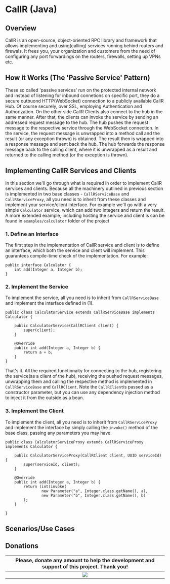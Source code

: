 # CallR (Java)
## Overview
CallR is an open-source, object-oriented RPC library and framework that allows implementing and using(calling) services running behind routers and firewals.
It frees you, your organization and customers from the need of configuring any port forwardings on the routers, firewalls, setting up VPNs etc.
## How it Works (The 'Passive Service' Pattern)
These so called 'passive services' run on the protected internal network and instead of listening for inbound connetions on specific port, they do a secure outbuond HTTP(WebSocket) connection to a publicly available CallR Hub.
Of course securely, over SSL, employing Authentication and Authorization. On the other side CallR Clients also connect to the hub in the same manner.
After that, the clients can invoke the service by sending an addressed request message to the hub. The hub pushes the request message to the respective service through the WebSocket connection.
In the service, the request message is unwrapped into a method call and the result (or any exception thrown) is obtained. The result then is wrapped into a response message and sent back the hub.
The hub forwards the response message back to the calling client, where it is unwrapped as a result and returned to the calling method (or the exception is thrown).

## Implementing CallR Services and Clients
In this section we'll go through what is required in order to implement CallR services and clients.
Because all the machinery outlined in previous section is implemented in two base classes - `CallRServiceBase` and `CallRServiceProxy`,
all you need is to inherit from these classes and implement your service/client interface.
For example we'll go with a very simple `Calculator` service, which can add two integers and return the result.
A more extended example, including hosting the service and client is can be found in `examples/calculator` folder of the project
### 1. Define an Interface
The first step in the implementation of CallR service and client is to define an interface, which both the service and client will implement. This guarantees compile-time check of the implementation. For example:
```
public interface Calculator {
	int add(Integer a, Integer b);
}
```
### 2. Implement the Service
To implement the service, all you need is to inherit from `CallRServiceBase` and implement the interface defined in (1).
```
public class CalculatorService extends CallRServiceBase implements Calculator {

	public CalculatorService(CallRClient client) {
		super(client);
	}

	@Override
	public int add(Integer a, Integer b) {
		return a + b;
	}
}
```
That's it. All the required functionaity for connecting to the hub, registering the service(as a client of the hub),
receiving the pushed request messages, unwrapping them and calling the respective method is implemented in `CallRServiceBase` and `CallRClient`.
Note the `CallRClient`is passed as a constructor parameter, but you can use any dependency injection method to inject it from the outside as a bean.
### 3. Implement the Client
To implement the client, all you need is to inherit from `CallRServiceProxy` and implement the interface by simply calling the `invoke()` method of the base class, passing any parameters you may have.
```
public class CalculatorServiceProxy extends CallRServiceProxy implements Calculator {

	public CalculatorServiceProxy(CallRClient client, UUID serviceId) {
		super(serviceId, client);
	}

	@Override
	public int add(Integer a, Integer b) {
		return (int)invoke(
				new Parameter("a", Integer.class.getName(), a),
				new Parameter("b", Integer.class.getName(), b)
		);
	}

}
```

## Scenarios/Use Cases
## Donations
|Please, donate any amount to help the development and support of this project. Thank you!|
|:----:|
|[![](https://www.paypalobjects.com/en_US/i/btn/btn_donateCC_LG.gif)](https://www.paypal.com/cgi-bin/webscr?cmd=_s-xclick&hosted_button_id=UHUNBVSX2BKVL)|
